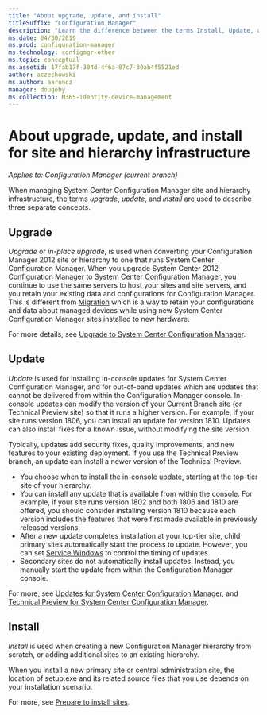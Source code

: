 ```yaml
---
title: "About upgrade, update, and install"
titleSuffix: "Configuration Manager"
description: "Learn the difference between the terms Install, Update, and Upgrade, when managing Configuration Manager infrastructure."
ms.date: 04/30/2019
ms.prod: configuration-manager
ms.technology: configmgr-other
ms.topic: conceptual
ms.assetid: 17fab17f-304d-4f6a-87c7-30ab4f5521ed
author: aczechowski
ms.author: aaroncz
manager: dougeby
ms.collection: M365-identity-device-management
---
```


# About upgrade, update, and install for site and hierarchy infrastructure

*Applies to: Configuration Manager (current branch)*


When managing System Center Configuration Manager site and hierarchy infrastructure, the terms *upgrade*, *update*, and *install* are used to describe three separate concepts.

## Upgrade
*Upgrade* or *in-place upgrade*, is used when converting your Configuration Manager 2012 site or hierarchy to one that runs System Center Configuration Manager.
When you upgrade System Center 2012 Configuration Manager to System Center Configuration Manager, you continue to use the same servers to host your sites and site servers, and you retain your existing data and configurations for Configuration Manager.  This is different from [Migration](/sccm/core/migration/migrate-data-between-hierarchies) which is a way to retain your configurations and data about managed devices while using new System Center Configuration Manager sites installed to new hardware.

For more details, see [Upgrade to System Center Configuration Manager](/sccm/core/servers/deploy/install/upgrade-to-configuration-manager).



## Update
*Update* is used for installing in-console updates for System Center Configuration Manager, and for out-of-band updates which are updates that cannot be delivered from within the Configuration Manager console. In-console updates can modify the version of your Current Branch site (or Technical Preview site) so that it runs a higher version. For example, if your site runs version 1806, you can install an update for version 1810. Updates can also install fixes for a known issue, without modifying the site version.      

Typically, updates add security fixes, quality improvements, and new features to your existing deployment. If you use the Technical Preview branch, an update can install a newer version of the Technical Preview.
- You choose when to install the in-console update, starting at the top-tier site of your hierarchy.
- You can install any update that is available from within the console. For example, if your site runs version 1802 and both 1806 and 1810 are offered, you should consider installing version 1810 because each version includes the features that were first made available in previously released versions.
- After a new update completes installation at your top-tier site, child primary sites automatically start the process to update. However, you can set [Service Windows](/sccm/core/servers/manage/service-windows) to control the timing of updates.
- Secondary sites do not automatically install updates. Instead, you manually start the update from within the Configuration Manager console.

For more, see [Updates for System Center Configuration Manager](/sccm/core/servers/manage/updates), and [Technical Preview for System Center Configuration Manager](/sccm/core/get-started/technical-preview).



## Install
*Install* is used when creating a new Configuration Manager hierarchy from scratch, or adding additional sites to an existing hierarchy.  

When you install a new primary site or central administration site, the location of setup.exe and its related source files that you use depends on your installation scenario.

For more, see [Prepare to install sites](/sccm/core/servers/deploy/install/prepare-to-install-sites).

